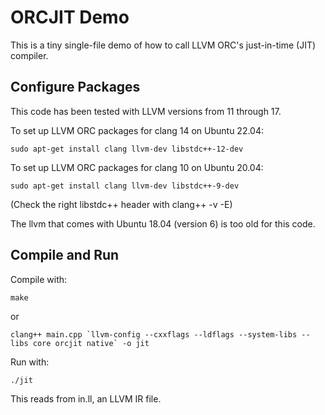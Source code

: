 # ORCJIT Demo
This is a tiny single-file demo of how to call LLVM ORC's just-in-time (JIT) compiler.


## Configure Packages
This code has been tested with LLVM versions from 11 through 17.

To set up LLVM ORC packages for clang 14 on Ubuntu 22.04:

    sudo apt-get install clang llvm-dev libstdc++-12-dev

To set up LLVM ORC packages for clang 10 on Ubuntu 20.04:

    sudo apt-get install clang llvm-dev libstdc++-9-dev

(Check the right libstdc++ header with   clang++ -v -E)

The llvm that comes with Ubuntu 18.04 (version 6) is too old for this code.

## Compile and Run

Compile with:

    make

or

    clang++ main.cpp `llvm-config --cxxflags --ldflags --system-libs --libs core orcjit native` -o jit

Run with:

    ./jit

This reads from in.ll, an LLVM IR file.





